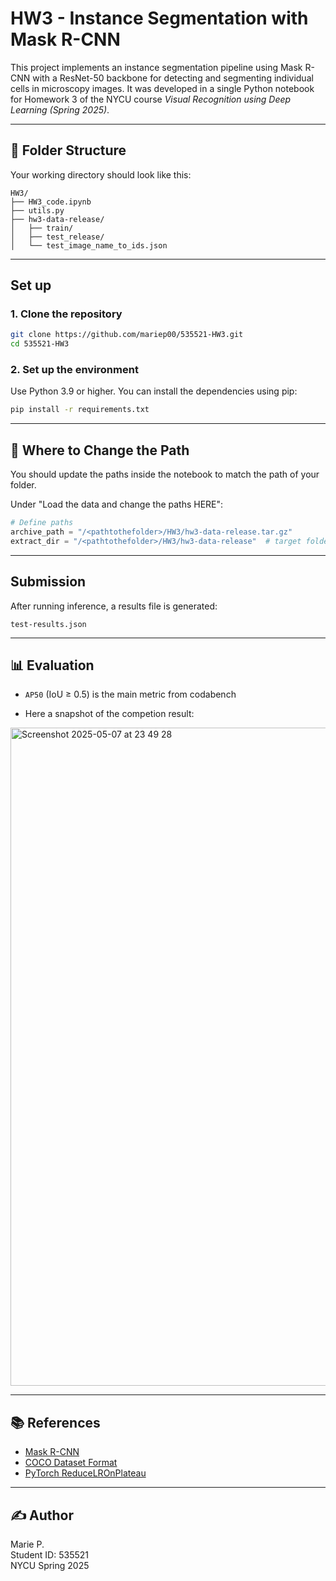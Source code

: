 # HW3 - Instance Segmentation with Mask R-CNN

This project implements an instance segmentation pipeline using Mask R-CNN with a ResNet-50 backbone for detecting and segmenting individual cells in microscopy images. It was developed in a single Python notebook for Homework 3 of the NYCU course *Visual Recognition using Deep Learning (Spring 2025)*.

---

## 📁 Folder Structure

Your working directory should look like this:

```
HW3/
├── HW3_code.ipynb
├── utils.py
├── hw3-data-release/
│   ├── train/
│   ├── test_release/
│   └── test_image_name_to_ids.json

```

---

## Set up

### 1. Clone the repository

```bash
git clone https://github.com/mariep00/535521-HW3.git
cd 535521-HW3
```

### 2. Set up the environment

Use Python 3.9 or higher. You can install the dependencies using pip:

```bash
pip install -r requirements.txt
```


---

## 📂 Where to Change the Path 

You should update the paths inside the notebook to match the path of your folder.

Under "Load the data and change the paths HERE":

```python
# Define paths
archive_path = "/<pathtothefolder>/HW3/hw3-data-release.tar.gz"
extract_dir = "/<pathtothefolder>/HW3/hw3-data-release"  # target folder

```

---

## Submission

After running inference, a results file is generated:

```
test-results.json
```

---

## 📊 Evaluation

- `AP50` (IoU ≥ 0.5) is the main metric from codabench

- Here a snapshot of the competion result:

<img width="1053" alt="Screenshot 2025-05-07 at 23 49 28" src="https://github.com/user-attachments/assets/0b4a1ac6-d9c7-4115-8b07-482a94c895d8" />

---

## 📚 References

- [Mask R-CNN](https://arxiv.org/abs/1703.06870)
- [COCO Dataset Format](https://cocodataset.org/#format-results)
- [PyTorch ReduceLROnPlateau](https://pytorch.org/docs/stable/generated/torch.optim.lr_scheduler.ReduceLROnPlateau.html)

---

## ✍️ Author

Marie P.  
Student ID: 535521  
NYCU Spring 2025  

